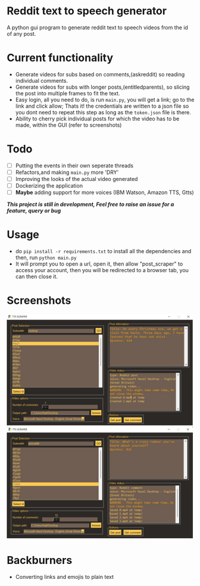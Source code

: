 # Reddit text to speech generator

A python gui program to generate reddit text to speech videos from the id of any post.

# Current functionality

- Generate videos for subs based on comments,(askreddit) so reading individual comments.
- Generate videos for subs with longer posts,(entitledparents), so slicing the post into multiple frames to fit the text.
- Easy login, all you need to do, is run `main.py`, you will get a link; go to the link and click allow; Thats it! the credentials are written to a json file so you dont need to repeat this step as long as the `token.json` file is there.
- Ability to cherry pick individual posts for which the video has to be made, within the GUI (refer to screenshots)

# Todo

- [ ] Putting the events in their own seperate threads
- [ ] Refactors,and making `main.py` more 'DRY'
- [ ] Improving the looks of the actual video generated
- [ ] Dockerizing the application
- [ ] **Maybe** adding support for more voices (IBM Watson, Amazon TTS, Gtts)

**_This project is still in development, Feel free to raise an issue for a feature, query or bug_**

# Usage

- do `pip install -r requirements.txt` to install all the dependencies and then, run `python main.py`
- It will prompt you to open a url, open it, then allow "post_scraper" to access your account, then you will be redirected to a browser tab, you can then close it.

# Screenshots

<img src='screenshots/1.2.jpg' width=500px> <img src='screenshots/2.2.jpg' width=500px>

# Backburners

- Converting links and emojis to plain text
